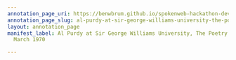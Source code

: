 ```yaml
---
annotation_page_uri: https://benwbrum.github.io/spokenweb-hackathon-development-noterms/annotations/al-purdy-at-sir-george-williams-university-the-poetry-series-13-march-1970-canvas-1--al-purdy.json
annotation_page_slug: al-purdy-at-sir-george-williams-university-the-poetry-series-13-march-1970-canvas-1--al-purdy
layout: annotation_page
manifest_label: Al Purdy at Sir George Williams University, The Poetry Series, 13
  March 1970

---
```


